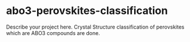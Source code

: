 # abo3-perovskites-classification

Describe your project here.
Crystal Structure classification of perovskites which are ABO3 compounds are done. 
